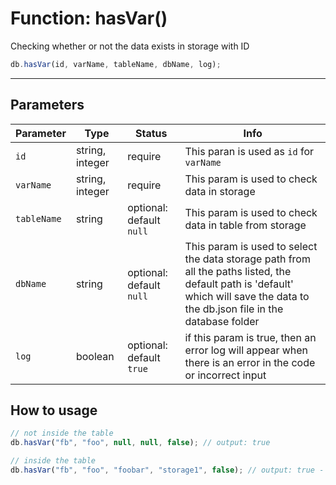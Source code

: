 # Function: hasVar()

Checking whether or not the data exists in storage with ID

```js
db.hasVar(id, varName, tableName, dbName, log);
```

---
## Parameters

| Parameter | Type | Status | Info | 
| --- | --- | --- | --- | 
| `id` | string, integer | require | This paran is used as `id` for `varName` |
| `varName` | string, integer | require | This param is used to check data in storage |
| `tableName` | string | optional: default `null` | This param is used to check data in table from storage |
| `dbName` | string | optional: default `null` | This param is used to select the data storage path from all the paths listed, the default path is 'default' which will save the data to the db.json file in the database folder |
| `log` | boolean | optional: default `true` | if this param is true, then an error log will appear when there is an error in the code or incorrect input |

## How to usage

```js
// not inside the table
db.hasVar("fb", "foo", null, null, false); // output: true

// inside the table
db.hasVar("fb", "foo", "foobar", "storage1", false); // output: true - This data is taken from storage1
```
